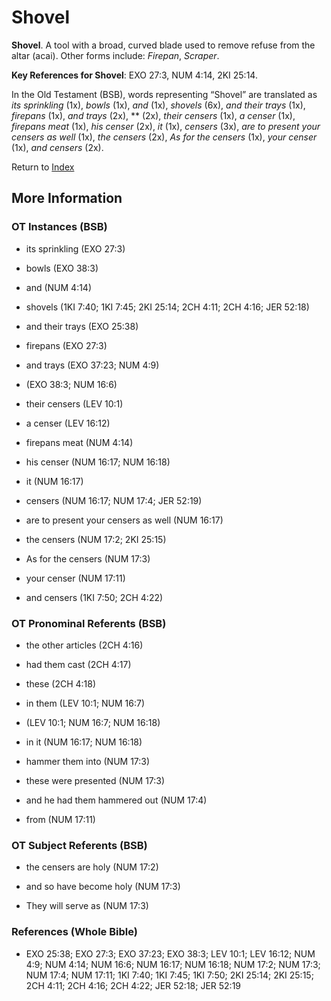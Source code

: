 # Shovel
**Shovel**. 
A tool with a broad, curved blade used to remove refuse from the altar (acai). 
Other forms include: 
*Firepan*, *Scraper*. 


**Key References for Shovel**: 
EXO 27:3, NUM 4:14, 2KI 25:14. 


In the Old Testament (BSB), words representing “Shovel” are translated as 
*its sprinkling* (1x), *bowls* (1x), *and* (1x), *shovels* (6x), *and their trays* (1x), *firepans* (1x), *and trays* (2x), ** (2x), *their censers* (1x), *a censer* (1x), *firepans meat* (1x), *his censer* (2x), *it* (1x), *censers* (3x), *are to present your censers as well* (1x), *the censers* (2x), *As for the censers* (1x), *your censer* (1x), *and censers* (2x). 




Return to [Index](00-Index.md)

## More Information

### OT Instances (BSB)

* its sprinkling (EXO 27:3)

* bowls (EXO 38:3)

* and (NUM 4:14)

* shovels (1KI 7:40; 1KI 7:45; 2KI 25:14; 2CH 4:11; 2CH 4:16; JER 52:18)

* and their trays (EXO 25:38)

* firepans (EXO 27:3)

* and trays (EXO 37:23; NUM 4:9)

*  (EXO 38:3; NUM 16:6)

* their censers (LEV 10:1)

* a censer (LEV 16:12)

* firepans meat (NUM 4:14)

* his censer (NUM 16:17; NUM 16:18)

* it (NUM 16:17)

* censers (NUM 16:17; NUM 17:4; JER 52:19)

* are to present your censers as well (NUM 16:17)

* the censers (NUM 17:2; 2KI 25:15)

* As for the censers (NUM 17:3)

* your censer (NUM 17:11)

* and censers (1KI 7:50; 2CH 4:22)



### OT Pronominal Referents (BSB)

* the other articles (2CH 4:16)

* had them cast (2CH 4:17)

* these (2CH 4:18)

* in them (LEV 10:1; NUM 16:7)

*  (LEV 10:1; NUM 16:7; NUM 16:18)

* in it (NUM 16:17; NUM 16:18)

* hammer them into (NUM 17:3)

* these were presented (NUM 17:3)

* and he had them hammered out (NUM 17:4)

* from (NUM 17:11)



### OT Subject Referents (BSB)

* the censers are holy (NUM 17:2)

* and so have become holy (NUM 17:3)

* They will serve as (NUM 17:3)



### References (Whole Bible)

* EXO 25:38; EXO 27:3; EXO 37:23; EXO 38:3; LEV 10:1; LEV 16:12; NUM 4:9; NUM 4:14; NUM 16:6; NUM 16:17; NUM 16:18; NUM 17:2; NUM 17:3; NUM 17:4; NUM 17:11; 1KI 7:40; 1KI 7:45; 1KI 7:50; 2KI 25:14; 2KI 25:15; 2CH 4:11; 2CH 4:16; 2CH 4:22; JER 52:18; JER 52:19



